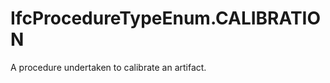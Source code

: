 IfcProcedureTypeEnum.CALIBRATION
================================
A procedure undertaken to calibrate an artifact.


